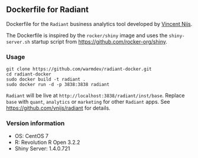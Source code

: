 ## Dockerfile for Radiant

Dockerfile for the `Radiant` business analytics tool developed by [Vincent Nijs](https://github.com/vnijs/radiant).

The Dockerfile is inspired by the `rocker/shiny` image and uses the `shiny-server.sh` startup script from https://github.com/rocker-org/shiny.

### Usage

```
git clone https://github.com/warmdev/radiant-docker.git
cd radiant-docker
sudo docker build -t radiant .
sudo docker run -d -p 3838:3838 radiant
```

`Radiant` will be live at `http://localhost:3838/radiant/inst/base`. Replace `base` with `quant`, `analytics` or `marketing` for other `Radiant` apps. See https://github.com/vnijs/radiant for details.

### Version information

* OS: CentOS 7
* R: Revolution R Open 3.2.2
* Shiny Server: 1.4.0.721